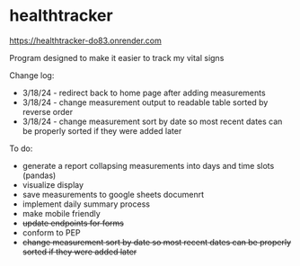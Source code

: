 # healthtracker
https://healthtracker-do83.onrender.com


Program designed to make it easier to track my vital signs

Change log:
* 3/18/24 - redirect back to home page after adding measurements
* 3/18/24 - change measurement output to readable table sorted by reverse order
* 3/18/24 - change measurement sort by date so most recent dates can be properly sorted if they were added later

To do:
* generate a report collapsing measurements into days and time slots (pandas)
* visualize display
* save measurements to google sheets documenrt
* implement daily summary process
* make mobile friendly
* ~~update endpoints for forms~~
* conform to PEP
* ~~change measurement sort by date so most recent dates can be properly sorted if they were added later~~
